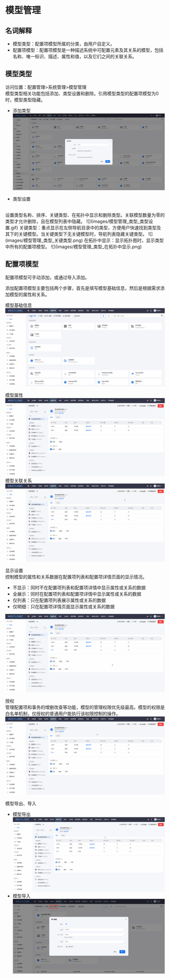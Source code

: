 # 模型管理
## 名词解释
* 模型类型：配置项模型所属的分类，由用户自定义。
* 配置项模型：配置项模型是一种描述系统中可配置元素及其关系的模型，包括名称、唯一标识、描述、属性和值，以及它们之间的关联关系。
## 模型类型
访问位置：配置管理>系统管理>模型管理
<br>
模型类型相关功能包括添加、类型设置和删除。引用模型类型的配置项模型为0时，模型类型隐藏。
<br>

* 添加类型
![](images/模型管理_类型_添加类型.png)

* 类型设置
<br>
设置类型名称、排序、关键类型、在拓扑中显示和删除类型。关联模型数量为零的类型才允许删除，且在模型列表中隐藏。
![](images/模型管理_类型_类型设置.gif)
关键类型：重点显示在左侧导航目录中的类型，方便用户快速找到类型及其下的关键模型。当关键类型下无关键模型时，导航列表隐藏关键类型。
![](images/模型管理_类型_关键类型.png)
在拓扑中显示：显示拓扑图时，显示类型中所有的配置项模型。
![](images/模型管理_类型_在拓扑中显示.png)

## 配置项模型
配置项模型可手动添加，或通过导入添加。

添加配置项模型主要包括两个步骤，首先是填写模型基础信息，然后是根据需求添加模型的属性和关系。

模型基础信息
![](images/模型管理_模型_添加模型.gif)

模型属性
![](images/模型管理_模型_添加模型的属性.gif)
模型关联关系
![](images/模型管理_模型_添加模型的关系.gif)

显示设置
<br>
控制模型的属性和关系数据在配置项列表和配置项详情页面的显示情况。

* 不显示：同时不在配置项列表和配置项详情中显示属性或关系的数据
* 全展示：同时在配置项列表和配置项详情中显示属性或关系的数据
* 仅列表：只在配置项列表展示属性或关系的数据
* 仅明细：只在配置项详情页面显示属性或关系的数据

![](images/模型管理_模型_显示设置.gif)

授权
<br>
管理配置项和事务的增删改查等功能，模型的管理权限优先级最高。模型的权限是白名单机制，仅授权的普通用户能执行该权限控制的操作。
![](images/模型管理_模型_授权.gif)

模型导出、导入
* 模型导出
![](images/模型管理_模型_模型导出.gif)
* 模型导入
![](images/模型管理_模型_模型导入.png)